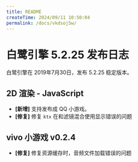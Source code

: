 ```yaml
---
title: README
createTime: 2024/09/11 10:50:04
permalink: /docs/vkdsoj5w/
---
```

# 白鹭引擎 5.2.25 发布日志
白鹭引擎在 2019年7月30日，发布 5.2.25 稳定版本。

## 2D 渲染 - JavaScript 
- **[新增]** 支持发布成 QQ 小游戏。
- **[修复]** 修复 `ktx` 在和滤镜混合使用显示错误的问题

## vivo 小游戏 v0.2.4
- **[修复]** 修复资源缓存时，音频文件加载错误的问题
